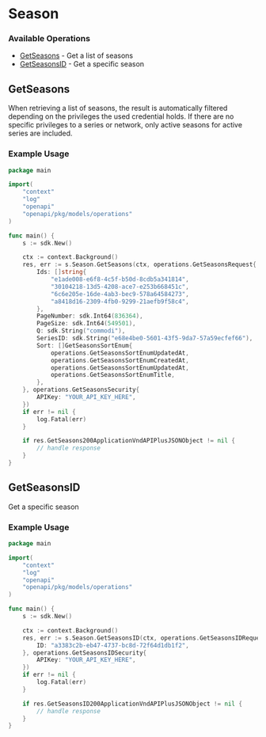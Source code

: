 # Season

### Available Operations

* [GetSeasons](#getseasons) - Get a list of seasons
* [GetSeasonsID](#getseasonsid) - Get a specific season

## GetSeasons

When retrieving a list of seasons, the result is automatically filtered depending on the
privileges the used credential holds. If there are no specific privileges to a series or network,
only active seasons for active series are included.


### Example Usage

```go
package main

import(
	"context"
	"log"
	"openapi"
	"openapi/pkg/models/operations"
)

func main() {
    s := sdk.New()

    ctx := context.Background()
    res, err := s.Season.GetSeasons(ctx, operations.GetSeasonsRequest{
        Ids: []string{
            "e1ade008-e6f8-4c5f-b50d-8cdb5a341814",
            "30104218-13d5-4208-ace7-e253b668451c",
            "6c6e205e-16de-4ab3-bec9-578a64584273",
            "a8418d16-2309-4fb0-9299-21aefb9f58c4",
        },
        PageNumber: sdk.Int64(836364),
        PageSize: sdk.Int64(549501),
        Q: sdk.String("commodi"),
        SeriesID: sdk.String("e68e4be0-5601-43f5-9da7-57a59ecfef66"),
        Sort: []GetSeasonsSortEnum{
            operations.GetSeasonsSortEnumUpdatedAt,
            operations.GetSeasonsSortEnumCreatedAt,
            operations.GetSeasonsSortEnumUpdatedAt,
            operations.GetSeasonsSortEnumTitle,
        },
    }, operations.GetSeasonsSecurity{
        APIKey: "YOUR_API_KEY_HERE",
    })
    if err != nil {
        log.Fatal(err)
    }

    if res.GetSeasons200ApplicationVndAPIPlusJSONObject != nil {
        // handle response
    }
}
```

## GetSeasonsID

Get a specific season

### Example Usage

```go
package main

import(
	"context"
	"log"
	"openapi"
	"openapi/pkg/models/operations"
)

func main() {
    s := sdk.New()

    ctx := context.Background()
    res, err := s.Season.GetSeasonsID(ctx, operations.GetSeasonsIDRequest{
        ID: "a3383c2b-eb47-4737-bc8d-72f64d1db1f2",
    }, operations.GetSeasonsIDSecurity{
        APIKey: "YOUR_API_KEY_HERE",
    })
    if err != nil {
        log.Fatal(err)
    }

    if res.GetSeasonsID200ApplicationVndAPIPlusJSONObject != nil {
        // handle response
    }
}
```

